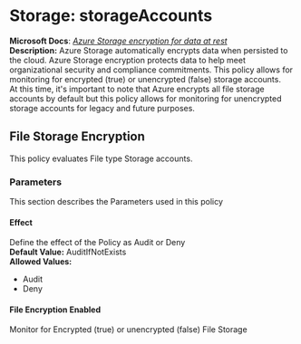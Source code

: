 # Storage: storageAccounts
**Microsoft Docs**: _[Azure Storage encryption for data at rest](https://docs.microsoft.com/en-us/azure/storage/common/storage-service-encryption)_<br>
**Description:** Azure Storage automatically encrypts data when persisted to the cloud. Azure Storage encryption protects data to help meet organizational security and compliance commitments. This policy allows for monitoring for encrypted (true) or unencrypted (false) storage accounts.<br>
At this time, it's important to note that Azure encrypts all file storage accounts by default but this policy allows for monitoring for unencrypted storage accounts for legacy and future purposes.<br>
## File Storage Encryption
This policy evaluates File type Storage accounts.
### Parameters
This section describes the Parameters used in this policy
#### Effect
Define the effect of the Policy as Audit or Deny<br>
**Default Value:** AuditIfNotExists<br>
**Allowed Values:**
* Audit
* Deny
#### File Encryption Enabled
Monitor for Encrypted (true) or unencrypted (false) File Storage
